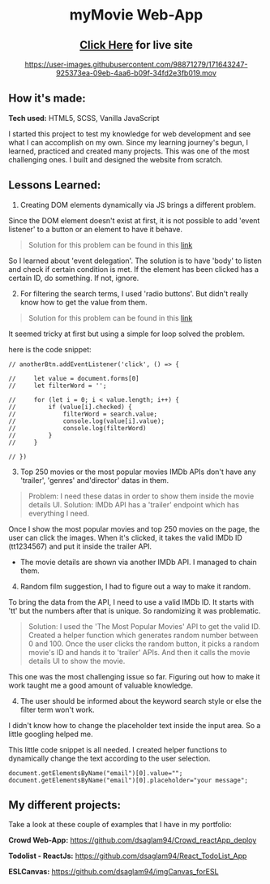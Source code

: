 <div align="center">
  
  # myMovie Web-App
  ## [Click Here](https://dsaglam94.github.io/SCSS_Responsive_Movie_API/) for live site



https://user-images.githubusercontent.com/98871279/171643247-925373ea-09eb-4aa6-b09f-34fd2e3fb019.mov


</div>
  
  ## How it's made:
  <strong>Tech used:</strong> HTML5, SCSS, Vanilla JavaScript

I started this project to test my knowledge for web development and see what I can accomplish on my own. Since my learning journey's begun, I learned, practiced and created many projects. This was one of the most challenging ones. I built and designed the website from scratch. 

## Lessons Learned:

1. Creating DOM elements dynamically via JS brings a different problem.

Since the DOM element doesn't exist at first, it is not possible to add 'event listener' to a button or an element to have it behave.

> Solution for this problem can be found in this [link](https://stackoverflow.com/questions/34896106/attach-event-to-dynamic-elements-in-javascript)

So I learned about 'event delegation'. The solution is to have 'body' to listen and check if certain condition is met. If the element has been clicked has a certain ID, do something. If not, ignore.

2. For filtering the search terms, I used 'radio buttons'. But didn't really know how to get the value from them.

> Solution for this problem can be found in this [link](https://stackoverflow.com/questions/15839169/how-to-get-value-of-selected-radio-button)

It seemed tricky at first but using a simple for loop solved the problem.

here is the code snippet:

```
// anotherBtn.addEventListener('click', () => {

//     let value = document.forms[0]
//     let filterWord = '';

//     for (let i = 0; i < value.length; i++) {
//         if (value[i].checked) {
//             filterWord = search.value;
//             console.log(value[i].value);
//             console.log(filterWord)
//         }
//     }

// })
```

3. Top 250 movies or the most popular movies IMDb APIs don't have any 'trailer', 'genres' and'director' datas in them.

> Problem: I need these datas in order to show them inside the movie details UI.
> Solution: IMDb API has a 'trailer' endpoint which has everything I need.

Once I show the most popular movies and top 250 movies on the page, the user can click the images. When it's clicked, it takes the valid IMDb ID (tt1234567) and put it inside the trailer API.

- The movie details are shown via another IMDb API. I managed to chain them.

4. Random film suggestion, I had to figure out a way to make it random.

To bring the data from the API, I need to use a valid IMDb ID. It starts with 'tt' but the numbers after that is unique. So randomizing it was problematic.

> Solution: I used the 'The Most Popular Movies' API to get the valid ID. Created a helper function which generates random number between 0 and 100. Once the user clicks the random button, it picks a random movie's ID and hands it to 'trailer' APIs. And then it calls the movie details UI to show the movie.

This one was the most challenging issue so far. Figuring out how to make it work taught me a good amount of valuable knowledge.

4. The user should be informed about the keyword search style or else the filter term won't work.

I didn't know how to change the placeholder text inside the input area. So a little googling helped me.

This little code snippet is all needed. I created helper functions to dynamically change the text according to the user selection.

```
document.getElementsByName("email")[0].value="";
document.getElementsByName("email")[0].placeholder="your message";
```

## My different projects:

Take a look at these couple of examples that I have in my portfolio:

<strong>Crowd Web-App:</strong> https://github.com/dsaglam94/Crowd_reactApp_deploy

<strong>Todolist - ReactJs:</strong> https://github.com/dsaglam94/React_TodoList_App

<strong>ESLCanvas:</strong> https://github.com/dsaglam94/imgCanvas_forESL
